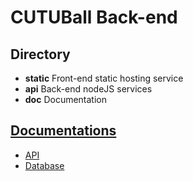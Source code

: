 CUTUBall Back-end
============

## Directory

* **static** Front-end static hosting service
* **api** Back-end nodeJS services
* **doc** Documentation

## [Documentations](docs)
* [API](docs/api.md)
* [Database](docs/database.md)
